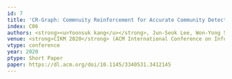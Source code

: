```yaml
---
id: 7
title: 'CR-Graph: Commnuity Reinforcement for Accurate Community Detection'
index: C06
authors: <strong><u>Yoonsuk kang</u></strong>, Jun-Seok Lee, Won-Yong Shin, and Sang-Wook Kim
venue: <strong>CIKM 2020</strong> (ACM International Conference on Information and Knowledge Management)
vtype: conference
year: 2020
ptype: Short Paper
paper: https://dl.acm.org/doi/10.1145/3340531.3412145
---
```

